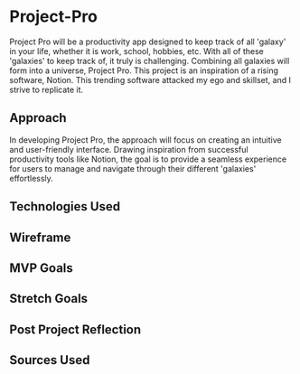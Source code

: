 # Project-Pro
Project Pro will be a productivity app designed to keep track of all 'galaxy' in your life, whether it is work, school, hobbies, etc. With all of these 'galaxies' to keep track of, it truly is challenging. Combining all galaxies will form into a universe, Project Pro. This project is an inspiration of a rising software, Notion. This trending software attacked my ego and skillset, and I strive to replicate it.

## Approach
In developing Project Pro, the approach will focus on creating an intuitive and user-friendly interface. Drawing inspiration from successful productivity tools like Notion, the goal is to provide a seamless experience for users to manage and navigate through their different 'galaxies' effortlessly.

## Technologies Used


## Wireframe

## MVP Goals


## Stretch Goals


## Post Project Reflection

## Sources Used